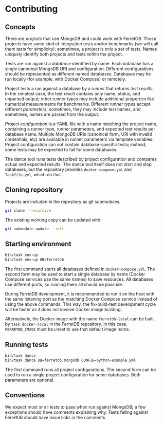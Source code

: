 # Contributing

## Concepts

There are *projects* that use MongoDB and could work with FerretDB.
Those projects have some kind of integration tests and/or benchmarks (we will call them *tests* for simplicity); sometimes, a project is only a set of tests.
Names uniquely identify both projects and tests within the project.

Tests are run against a *database* identified by name.
Each database has a single canonical MongoDB URI and configuration.
Different configurations should be represented as different named databases.
Databases may be run locally (for example, with Docker Compose) or remotely.

Project tests a run against a database by a *runner* that returns *test results*.
In the simplest case, the test result contains only name, status, and unparsed output; other runner types may include additional properties like numerical measurements for benchmarks.
Different *runner types* accept different *parameters*; sometimes, they may include test names, and sometimes, names are parsed from the output.

*Project configuration* is a YAML file with a name matching the project name, containing a runner type, runner parameters, and expected test results per database name.
Multiple MongoDB URIs (canonical form, URI with invalid credentials, etc) are available in runner parameters via template variables.
Project configuration can not contain database-specific tests; instead, some tests may be expected to fail for some databases.

The dance tool runs tests described by project configuration and compares actual and expected results.
The dance tool itself does not start and stop databases, but the repository provides `docker-compose.yml` and `Taskfile.yml`, which do that.

## Cloning repository

Projects are included in the repository as git submodules.

```sh
git clone --recursive
```

The existing working copy can be updated with:

```sh
git submodule update --init
```

## Starting environment

```sh
bin/task env-up
bin/task env-up DB=ferretdb
```

The first command starts all databases defined in `docker-compose.yml`.
The second form may be used to start a single database by name (Docker Compose services use the same names) to save resources.
All databases use different ports, so running them all should be possible.

During FerretDB development, it is recommended to run it on the host with the same listening port as the matching Docker Compose service instead of using the above commands.
This way, the fix-build-test development cycle will be faster as it does not involve Docker image building.

Alternatively, the Docker image with the name `ferretdb-local` can be built by `task docker-local` in the FerretDB repository.
In this case, `FERRETDB_IMAGE` must be unset to use that default image name.

## Running tests

```sh
bin/task dance
bin/task dance DB=ferretdb,mongodb CONFIG=python-example.yml
```

The first command runs all project configurations.
The second form can be used to run a single project configuration for some databases.
Both parameters are optional.

## Conventions

We expect most or all tests to pass when run against MongoDB; a few exceptions should have comments explaining why.
Tests failing against FerretDB should have issue links in the comments.
